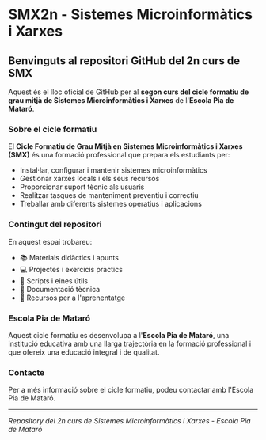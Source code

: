 # SMX2n - Sistemes Microinformàtics i Xarxes

## Benvinguts al repositori GitHub del 2n curs de SMX

Aquest és el lloc oficial de GitHub per al **segon curs del cicle formatiu de grau mitjà de Sistemes Microinformàtics i Xarxes** de l'**Escola Pia de Mataró**.

### Sobre el cicle formatiu

El **Cicle Formatiu de Grau Mitjà en Sistemes Microinformàtics i Xarxes (SMX)** és una formació professional que prepara els estudiants per:

- Instal·lar, configurar i mantenir sistemes microinformàtics
- Gestionar xarxes locals i els seus recursos
- Proporcionar suport tècnic als usuaris
- Realitzar tasques de manteniment preventiu i correctiu
- Treballar amb diferents sistemes operatius i aplicacions

### Contingut del repositori

En aquest espai trobareu:
- 📚 Materials didàctics i apunts
- 💻 Projectes i exercicis pràctics
- 🔧 Scripts i eines útils
- 📝 Documentació tècnica
- 🎯 Recursos per a l'aprenentatge

### Escola Pia de Mataró

Aquest cicle formatiu es desenvolupa a l'**Escola Pia de Mataró**, una institució educativa amb una llarga trajectòria en la formació professional i que ofereix una educació integral i de qualitat.

### Contacte

Per a més informació sobre el cicle formatiu, podeu contactar amb l'Escola Pia de Mataró.

---

*Repository del 2n curs de Sistemes Microinformàtics i Xarxes - Escola Pia de Mataró*
